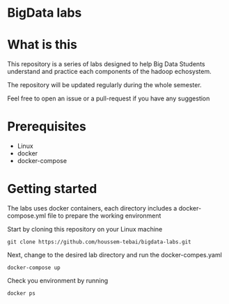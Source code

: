 # BigData labs

# What is this
This repository is a series of labs designed to help Big Data Students understand and practice each components of the hadoop echosystem.

The repository will be updated regularly during the whole semester.

Feel free to open an issue or a pull-request if you have any suggestion

# Prerequisites
* Linux
* docker
* docker-compose

# Getting started
The labs uses docker containers, each directory includes a docker-compose.yml file to prepare the working environment

Start by cloning this repository on your Linux machine
```
git clone https://github.com/houssem-tebai/bigdata-labs.git
```
Next, change to the desired lab directory and run the docker-compes.yaml
```
docker-compose up
```

Check you environment by running 
```
docker ps
```
